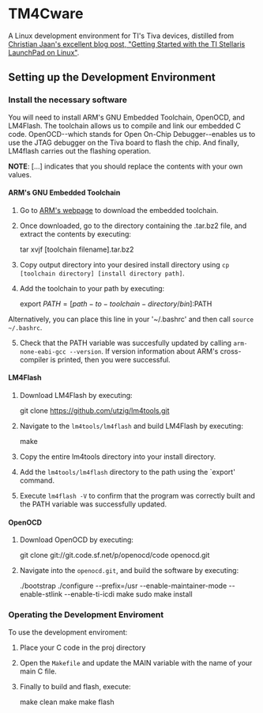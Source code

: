 # TM4Cware
A Linux development environment for TI's Tiva devices, distilled from [Christian Jaan's excellent blog post, "Getting Started with the TI Stellaris LaunchPad on Linux"](https://www.jann.cc/2012/12/11/getting_started_with_the_ti_stellaris_launchpad_on_linux.html).

## Setting up the Development Environment

### Install the necessary software
You will need to install ARM's GNU Embedded Toolchain, OpenOCD, and LM4Flash. The toolchain allows us to compile and link our embedded C code. OpenOCD--which stands for Open On-Chip Debugger--enables us to use the JTAG debugger on the Tiva board to flash the chip. And finally, LM4flash carries out the flashing operation.

**NOTE**: [...] indicates that you should replace the contents with your own values.

#### ARM's GNU Embedded Toolchain
1. Go to [ARM's webpage](https://developer.arm.com/open-source/gnu-toolchain/gnu-rm/downloads) to download the embedded toolchain.

2. Once downloaded, go to the directory containing the .tar.bz2 file, and extract the contents by executing:

	tar xvjf [toolchain filename].tar.bz2 

3. Copy output directory into your desired install directory using `cp [toolchain directory] [install directory path]`.

4. Add the toolchain to your path by executing:

	export $PATH=[path-to-toolchain-directory/bin]:$PATH	

Alternatively, you can place this line in your '~/.bashrc' and then call `source ~/.bashrc`.

5. Check that the PATH variable was succesfully updated by calling `arm-none-eabi-gcc --version`. If version information about ARM's cross-compiler is printed, then you were successful.

#### LM4Flash

1. Download LM4Flash by executing:

	git clone https://github.com/utzig/lm4tools.git

2. Navigate to the `lm4tools/lm4flash` and build LM4Flash by executing:

	make

3. Copy the entire lm4tools directory into your install directory. 

4. Add the `lm4tools/lm4flash` directory to the path using the `export' command.

5. Execute `lm4flash -V` to confirm that the program was correctly built and the PATH variable was successfully updated.
	
#### OpenOCD

1. Download OpenOCD by executing:

	 git clone git://git.code.sf.net/p/openocd/code openocd.git 

2. Navigate into the `openocd.git`, and build the software by executing:

	./bootstrap
	./configure --prefix=/usr --enable-maintainer-mode --enable-stlink --enable-ti-icdi
	make
	sudo make install

### Operating the Development Enviroment
To use the development enviroment:

1. Place your C code in the proj directory

2. Open the `Makefile` and update the MAIN variable with the name of your main C file.

3. Finally to build and flash, execute:

	make clean
	make
	make flash

